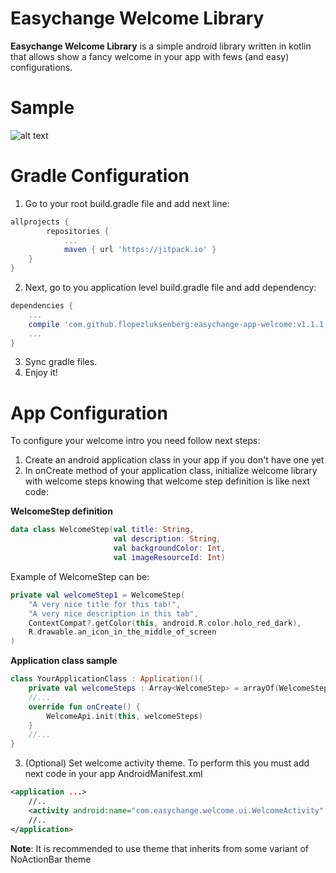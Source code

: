 # Easychange Welcome Library
**Easychange Welcome Library** is a simple android library written in kotlin that allows show a fancy welcome in your app with fews (and easy) configurations. 

# Sample
![alt text](https://github.com/flopezluksenberg/easychange-app-welcome/blob/develop/sample.gif?raw=true "Sample Video")

# Gradle Configuration

1. Go to your root build.gradle file and add next line:

```gradle
allprojects {
        repositories {
            ...
            maven { url 'https://jitpack.io' }
    }
}
```
2. Next, go to you application level build.gradle file and add dependency:
```gradle
dependencies {
    ...
    compile 'com.github.flopezluksenberg:easychange-app-welcome:v1.1.1'
    ...
}
```
3. Sync gradle files.
4. Enjoy it!

# App Configuration
To configure your welcome intro you need follow next steps:
1. Create an android application class in your app if you don't have one yet
2. In onCreate method of your application class, initialize welcome library with welcome steps knowing that welcome step definition is like next code:

**WelcomeStep definition**
```kotlin
data class WelcomeStep(val title: String,
                       val description: String,
                       val backgroundColor: Int,
                       val imageResourceId: Int)
```

Example of WelcomeStep can be:
```kotlin
private val welcomeStep1 = WelcomeStep(
    "A very nice title for this tab!",
    "A very nice description in this tab",
    ContextCompat?.getColor(this, android.R.color.holo_red_dark),
    R.drawable.an_icon_in_the_middle_of_screen
)
```

**Application class sample**
```kotlin
class YourApplicationClass : Application(){
    private val welcomeSteps : Array<WelcomeStep> = arrayOf(WelcomeStep(...), WelcomeStep(...), ...)
    //...
    override fun onCreate() {
        WelcomeApi.init(this, welcomeSteps)
    }
    //...
}
```
3. (Optional) Set welcome activity theme. To perform this you must add next code in your app AndroidManifest.xml
```xml
<application ...>
    //..
    <activity android:name="com.easychange.welcome.ui.WelcomeActivity" android:theme="MyVeryFancyTheme!"/>
    //..
</application>
```
**Note**: It is recommended to use theme  that inherits from some variant of NoActionBar theme
